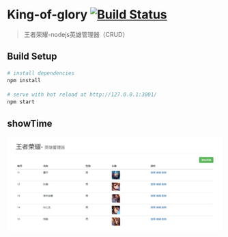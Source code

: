 # King-of-glory [![Build Status](https://travis-ci.org/xiaoyueyue165/King-of-glory.svg?branch=master)](https://travis-ci.org/xiaoyueyue165/King-of-glory)

> 王者荣耀-nodejs英雄管理器（CRUD）



## Build Setup

``` bash
# install dependencies
npm install

# serve with hot reload at http://127.0.0.1:3001/
npm start

```
## showTime
![image](./static/showTime.gif)


